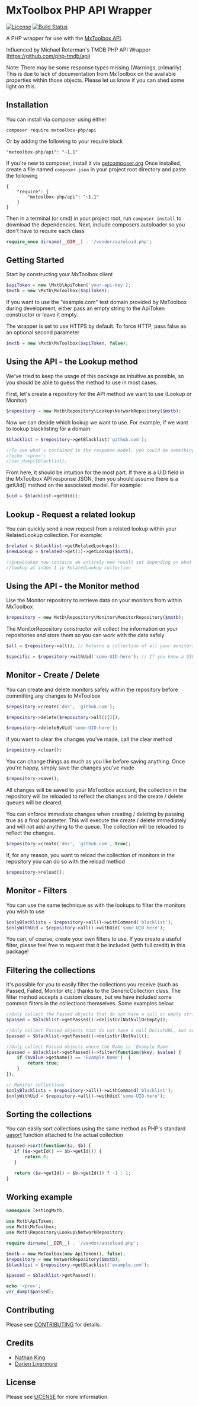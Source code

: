# MxToolbox PHP API Wrapper

[![License](https://poser.pugx.org/php-tmdb/api/license.png)](LICENSE.txt)
[![Build Status](https://travis-ci.org/Vherus/mxtoolbox-php-api.svg?branch=master)](https://travis-ci.org/Vherus/mxtoolbox-php-api)

A PHP wrapper for use with the [MxToolbox API](http://mxtoolbox.com/productinfo/mxtoolboxapi).

Influenced by Michael Roterman's TMDB PHP API Wrapper (https://github.com/php-tmdb/api)

Note: There may be some response types missing (Warnings, primarily). This is due to lack of documentation from MxToolbox on the available
properties within those objects. Please let us know if you can shed some light on this.

## Installation

You can install via composer using either

```
composer require mxtoolbox-php/api
```

Or by adding the following to your require block

```
"mxtoolbox-php/api": "~1.1"
```

If you're new to composer, install it via [getcomposer.org](http://getcomposer.org)
Once installed, create a file named `composer.json` in your project root directory and paste the following

```
{
    "require": {
        "mxtoolbox-php/api": "~1.1"
    }
}
```

Then in a terminal (or cmd) in your project root, run `composer install` to download the dependencies.
Next, include composers autoloader so you don't have to require each class

```php
require_once dirname(__DIR__) . '/vendor/autoload.php';
```

## Getting Started

Start by constructing your MxToolbox client

```php
$apiToken = new \Mxtb\ApiToken('your-api-key');
$mxtb = new \Mxtb\MxToolbox($apiToken);
```
If you want to use the "example.com" test domain provided by MxToolbox during development, either pass an empty string to the ApiToken constructor or leave it empty.

The wrapper is set to use HTTPS by default. To force HTTP, pass false as an optional second parameter

```php
$mxtb = new \Mxtb\MxToolbox($apiToken, false);
```

## Using the API - the Lookup method

We've tried to keep the usage of this package as intuitive as possible, so you should be able to guess the method to use in most cases.

First, let's create a repository for the API method we want to use (Lookup or Monitor)

```php
$repository = new Mxtb\Repository\Lookup\NetworkRepository($mxtb);
```

Now we can decide which lookup we want to use. For example, if we want to lookup blacklisting for a domain:

```php
$blacklist = $repository->getBlacklist('github.com');

//To see what's contained in the response model, you could do something like below
//echo '<pre>';
//var_dump($blacklist);
```

From here, it should be intuition for the most part. If there is a UID field in the MxToolbox API response JSON, then
you should assume there is a getUid() method on the associated model. For example:

```php
$uid = $blacklist->getUid();
```

## Lookup - Request a related lookup

You can quickly send a new request from a related lookup within your RelatedLookup collection. For example:

```php
$related = $blacklist->getRelatedLookups();
$newLookup = $related->get(1)->getLookup($mxtb);

//$newLookup now contains an entirely new result set depending on what the command was in the related
//lookup at index 1 in RelatedLookup collection
```

## Using the API - the Monitor method

Use the Monitor repository to retrieve data on your monitors from within MxToolbox

```php
$repository = new Mxtb\Repository\Monitor\MonitorRepository($mxtb);
```

The MonitorRepository constructor will collect the information on your repositories and store them so you can work with the data safely

```php
$all = $repository->all(); // Returns a collection of all your monitors

$specific = $repository->withUid('some-UID-here'); // If you know a UID
```

## Monitor - Create / Delete

You can create and delete monitors safely within the repository before committing any changes to MxToolbox

```php
$repository->create('dns', 'github.com');

$repository->delete($repository->all()[2]);

$repository->deleteByUid('some-UID-here');
```

If you want to clear the changes you've made, call the clear method

```php
$repository->clear();
```

You can change things as much as you like before saving anything. Once you're happy, simply save the changes you've made

```php
$repository->save();
```

All changes will be saved to your MxToolbox account, the collection in the repository will be reloaded to reflect the changes
and the create / delete queues will be cleared.

You can enforce immediate changes when creating / deleting by passing true as a final parameter. This will execute the
create / delete immediately and will not add anything to the queue. The collection will be reloaded to reflect the changes.

```php
$repository->create('dns', 'github.com', true);
```

If, for any reason, you want to reload the collection of monitors in the repository you can do so with the reload method

```php
$repository->reload();
```

## Monitor - Filters

You can use the same technique as with the lookups to filter the monitors you wish to use

```php
$onlyBlacklists = $repository->all()->withCommand('blacklist');
$onlyWithUid = $repository->all()->withUid('some-UID-here');
```

You can, of course, create your own filters to use. If you create a useful filter, please feel free to request that it be included (with full credit) in this package!

## Filtering the collections

It's possible for you to easily filter the collections you receive (such as Passed, Failed, Monitor etc.) thanks to the GenericCollection class. The filter method accepts
a custom closure, but we have included some common filters in the collections themselves. Some examples below:

```php
//Only collect the Passed objects that do not have a null or empty string DelistURL
$passed = $blacklist->getPassed()->delistUrlNotNullOrEmpty();

//Only collect Passed objects that do not have a null DelistURL, but accept empty strings
$passed = $blacklist->getPassed()->delistUrlNotNull();

//Only collect Passed objects where the Name is 'Example Name'
$passed = $blacklist->getPassed()->filter(function($key, $value) {
    if ($value->getName() == 'Example Name')  {
        return true;
    }
});

// Monitor collections
$onlyBlacklists = $repository->all()->withCommand('blacklist');
$onlyWithUid = $repository->all()->withUid('some-UID-here');
```

## Sorting the collections

You can easily sort collections using the same method as PHP's standard [uasort](http://php.net/uasort) function attached to the actual collection

```php
$passed->sort(function($a, $b) {
   if ($a->getId() == $b->getId()) {
       return 0;
   }

   return ($a->getId() < $b->getId()) ? -1 : 1;
}
```

## Working example

```php
namespace TestingMxtb;

use Mxtb\ApiToken;
use Mxtb\MxToolbox;
use Mxtb\Repository\Lookup\NetworkRepository;

require dirname(__DIR__) . '/vendor/autoload.php';

$mxtb = new MxToolbox(new ApiToken(), false);
$repository = new NetworkRepository($mxtb);
$blacklist = $repository->getBlacklist('example.com');

$passed = $blacklist->getPassed();

echo '<pre>';
var_dump($passed);
```

## Contributing

Please see [CONTRIBUTING](CONTRIBUTING.md) for details.


## Credits

- [Nathan King](mailto:nkvherus@gmail.com)
- [Darien Livermore](mailto:daz.livermore@hotmail.com)


## License

Please see [LICENSE](LICENSE.txt) for more information.
